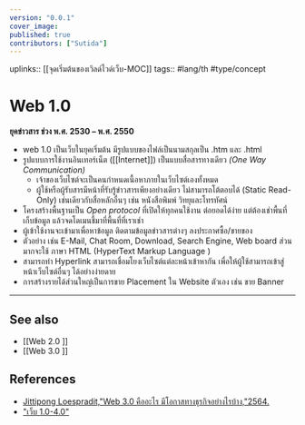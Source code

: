 ```yaml
---
version: "0.0.1"
cover_image:
published: true
contributors: ["Sutida"]
---
```

uplinks:: [[จุดเริ่มต้นของเวิลด์ไวด์เว็บ-MOC]]
tags:: #lang/th #type/concept

# Web 1.0
**ยุคข่าวสาร ช่วง พ.ศ. 2530 – พ.ศ. 2550**
- web 1.0 เป็นเว็บในยุคเริ่มต้น มีรูปแบบของไฟล์เป็นนามสกุลเป็น .htm และ .html
- รูปแบบการใช้งานอินเทอร์เน็ต ([[Internet]]) เป็นแบบสื่อสารทางเดียว *(One Way Communication)*
	- เจ้าของเว็บไซต์จะเป็นคนกำหนดเนื้อหาภายในเว็บไซต์เองทั้งหมด 
	- ผู้ใช้หรือผู้รับสารมีหน้าที่รับรู้ข่าวสารเพียงอย่างเดียว ไม่สามารถโต้ตอบได้ (Static Read-Only) เช่นเดียวกับสื่อหลักอื่นๆ เช่น หนังสือพิมพ์ วิทยุและโทรทัศน์
- โครงสร้างพื้นฐานเป็น *Open protocol* ที่เปิดให้ทุกคนใช้งาน ต่อยอดได้ง่าย แต่ต้องเช่าพื้นที่เก็บข้อมูล แล้วจดโดเมนชี้มาที่พื้นที่ที่เราเช่า
- ผู้เข้าใช้งานจะเข้ามาเพื่อหาข้อมูล ติดตามข้อมูลข่าวสารต่างๆ ลงประกาศซื้อ/ขายของ
- ตัวอย่าง เช่น E-Mail, Chat Room, Download, Search Engine, Web board ส่วนมากจะใช้ ภาษา HTML (HyperText Markup Language )
- สามารถทำ Hyperlink สามารถเชื่อมโยงเว็บไซต์แต่ละหน้าเข้าหากัน เพื่อให้ผู้ใช้สามารถเข้าสู่หน้าเว็บไซต์อื่นๆ ได้อย่างง่ายดาย
- การสร้างรายได้ส่วนใหญ่เป็นการขาย Placement ใน Website ตัวเอง เช่น ขาย Banner 
---
## See also
- [[Web 2.0 ]]
- [[Web 3.0 ]]
## References
- [Jittipong Loespradit,"Web 3.0 คืออะไร มีโอกาสทางธุรกิจอย่างไรบ้าง,"2564.](https://www.martechthai.com/technology/what-is-web-3-and-marketing/)
- ["เว็บ 1.0-4.0"](https://sites.google.com/site/saiphanb23/khwam-mankhng-khxng-rabb-sarsnthes/web-1-0-4-0)
